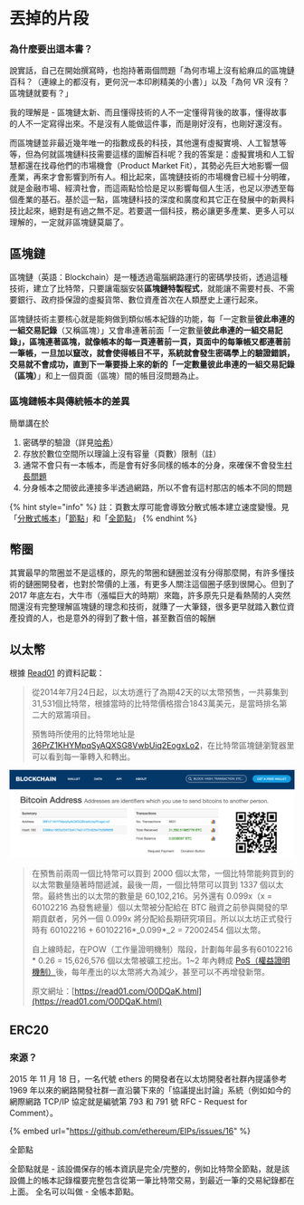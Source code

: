 # 丟掉的片段

### 為什麼要出這本書？

說實話，自己在開始撰寫時，也抱持著兩個問題「為何市場上沒有給麻瓜的區塊鏈百科？（連線上的都沒有，更何況一本印刷精美的小書）」以及「為何 VR 沒有？區塊鏈就要有？」

我的理解是 - 區塊鏈太新、而且懂得技術的人不一定懂得背後的故事，懂得故事的人不一定寫得出來。不是沒有人能做這件事，而是剛好沒有，也剛好還沒有。

而區塊鏈並非最近幾年唯一的指數成長的科技，其他還有虛擬實境、人工智慧等等，但為何就區塊鏈科技需要這樣的圖解百科呢？我的答案是：虛擬實境和人工智慧都還在找尋他們的市場機會（Product Market Fit），其勢必先巨大地影響一個產業，再來才會影響到所有人。相比起來，區塊鏈技術的市場機會已經十分明確，就是金融市場、經濟社會，而這兩點恰恰是足以影響每個人生活，也足以滲透至每個產業的基石。基於這一點，區塊鏈科技的深度和廣度和其它正在發展中的新興科技比起來，絕對是有過之無不足。若要選一個科技，務必讓更多產業、更多人可以理解的，一定就非區塊鏈莫屬了。

## 區塊鏈

區塊鏈（英語：Blockchain）是一種透過電腦網路運行的密碼學技術，透過這種技術，建立了比特幣，只要讓電腦安裝**區塊鏈特製程式**，就能讓不需要村長、不需要銀行、政府掛保證的虛擬貨幣、數位資產首次在人類歷史上運行起來。

區塊鏈技術主要核心就是能夠做到類似帳本紀錄的功能，每「一定數量**彼此串連的一組交易記錄**（又稱區塊）」又會串連著前面「一定數量**彼此串連的一組交易記錄」，**區塊連著區塊，就像帳本的每一頁連著前一頁，頁面中的每筆帳又都連著前一筆帳，一旦加以竄改，就會使得帳目不平，系統就會發生密碼學上的驗證錯誤，交易就不會成功，直到下一筆要掛上來的新的「一定數量**彼此串連的一組交易記錄（區塊）**」和上一個頁面（區塊）間的帳目沒問題為止。

### 區塊鏈帳本與傳統帳本的差異

簡單講在於

1. 密碼學的驗證（詳見[哈希](blockchain-dev/cryptography/hash.md)）
2. 存放於數位空間所以理論上沒有容量（頁數）限制（註）
3. 通常不會只有一本帳本，而是會有好多同樣的帳本的分身，來確保不會發生[村長問題](zhong-xin-hua-ben.md#cun-le)
4. 分身帳本之間彼此連接多半透過網路，所以不會有這村那店的帳本不同的問題

{% hint style="info" %}
註：頁數太厚可能會導致分散式帳本建立速度變慢。見「[分散式帳本](fen-san-shi-ben.md)」「[節點](blockchain-dev/node/)」和「[全節點](blockchain-dev/node/quan.md)」
{% endhint %}

## 幣圈

其實最早的幣圈並不是這樣的，原先的幣圈和鏈圈並沒有分得那麼開，有許多懂技術的鏈圈開發者，也對於幣價的上漲，有更多人關注這個圈子感到很開心。但到了 2017 年底左右，大牛市（漲幅巨大的時期）來臨，許多原先只是看熱鬧的人突然間還沒有完整理解區塊鏈的理念和技術，就賺了一大筆錢，很多更早就踏入數位資產投資的人，也是意外的得到了數十倍，甚至數百倍的報酬

## 以太幣

根據 [Read01](https://read01.com/zh-tw/O0DQaK.html#.W1mW9dgzbQg) 的資料記載：

> 從2014年7月24日起，以太坊進行了為期42天的以太幣預售，一共募集到31,531個比特幣，根據當時的比特幣價格摺合1843萬美元，是當時排名第二大的眾籌項目。
>
> 預售時所使用的比特幣地址是 [36PrZ1KHYMpqSyAQXSG8VwbUiq2EogxLo2](https://www.blockchain.com/btc/address/36PrZ1KHYMpqSyAQXSG8VwbUiq2EogxLo2)，在比特幣區塊鏈瀏覽器里可以看到每一筆轉入和轉出。

![](.gitbook/assets/ying-mu-kuai-zhao-20180726-xia-wu-5.48.49.png)

> 在預售前兩周一個比特幣可以買到 2000 個以太幣，一個比特幣能夠買到的以太幣數量隨著時間遞減，最後一周，一個比特幣可以買到 1337 個以太幣。最終售出的以太幣的數量是 60,102,216。另外還有 0.099x（x = 60102216 為發售總量）個以太幣被分配給在 BTC 融資之前參與開發的早期貢獻者，另外一個 0.099x 將分配給長期研究項目。所以以太坊正式發行時有 60102216 + 60102216\*_0.099\*_2 = 72002454 個以太幣。
>
> 自上線時起，在POW（工作量證明機制）階段，計劃每年最多有60102216 \* 0.26 = 15,626,576 個以太幣被礦工挖出。1~2 年內轉成 [PoS（權益證明機制）](consensus/pos.md)後，每年產出的以太幣將大為減少，甚至可以不再增發新幣。  
>   
> 原文網址：[https://read01.com/O0DQaK.html](https://read01.com/O0DQaK.html)

## ERC20

### 來源？

2015 年 11 月 18 日，一名代號 ethers 的開發者在以太坊開發者社群內提議參考 1969 年以來的網路開發社群一直沿襲下來的「協議提出討論」系統（例如如今的網際網路 TCP/IP 協定就是編號第 793 和 791 號 RFC - Request for Comment）。

{% embed url="https://github.com/ethereum/EIPs/issues/16" %}

全節點

全節點就是 - 該設備保存的帳本資訊是完全/完整的，例如比特幣全節點，就是該設備上的帳本記錄檔要完整包含從第一筆比特幣交易，到最近一筆的交易紀錄都在上面。 全名可以叫做 - 全帳本節點。



